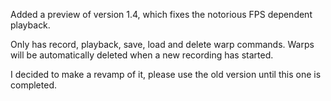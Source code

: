 Added a preview of version 1.4, which fixes the notorious FPS dependent playback.

Only has record, playback, save, load and delete warp commands. Warps will be automatically deleted when a new recording has started.

I decided to make a revamp of it, please use the old version until this one is completed.
